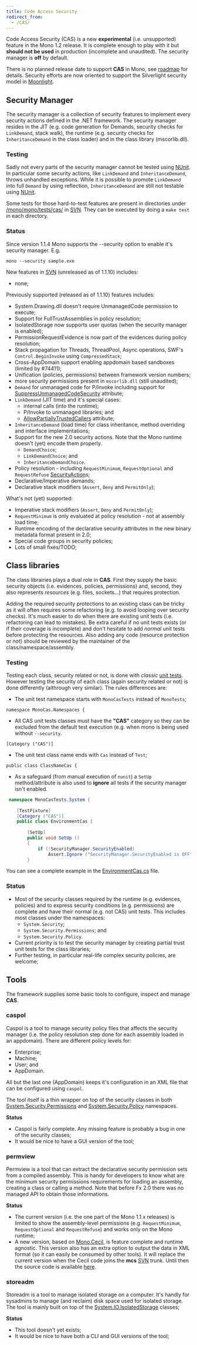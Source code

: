 ```yaml
---
title: Code Access Security
redirect_from:
  - /CAS/
---
```


Code Access Security (CAS) is a new **experimental** (i.e. unsupported) feature in the Mono 1.2 release. It is complete enough to play with it but **should not be used** in production (incomplete and unaudited). The security manager is **off** by default.

There is no planned release date to support **CAS** in Mono, see [roadmap](/docs/about-mono/roadmap/) for details. Security efforts are now oriented to support the Silverlight security model in [Moonlight](/docs/web/moonlight/).

Security Manager
----------------

The security manager is a collection of security features to implement every security actions defined in the .NET framework. The security manager resides in the JIT (e.g. code generation for Demands, security checks for `LinkDemand`, stack walk), the runtime (e.g. security checks for `InheritanceDemand` in the class loader) and in the class library (mscorlib.dll).

### Testing

Sadly not every parts of the security manager cannot be tested using [NUnit](/community/contributing/test-suite/). In particular some security actions, like `LinkDemand` and `InheritanceDemand`, throws unhandled exceptions. While it is possible to promote `LinkDemand` into full `Demand` by using reflection, `InheritanceDemand` are still not testable using [NUnit](/community/contributing/test-suite/).

Some tests for those hard-to-test features are present in directories under [/mono/mono/tests/cas/](http://anonsvn.mono-project.com/viewvc/trunk/mono/mono/tests/cas/) in [SVN](/community/contributing/source-code-repository/). They can be executed by doing a `make test` in each directory.

### Status

Since version 1.1.4 Mono supports the --security option to enable it's security manager. E.g.

    mono --security sample.exe

New features in [SVN](/community/contributing/source-code-repository/) (unreleased as of 1.1.10) includes:

-   none;

Previously supported (released as of 1.1.10) features includes:

-   System.Drawing.dll doesn't require UnmanagedCode permission to execute;
-   Support for FullTrustAssemblies in policy resolution;
-   IsolatedStorage now supports user quotas (when the security manager is enabled);
-   PermissionRequestEvidence is now part of the evidences during policy resolution;
-   Stack propagation for Threads, ThreadPool, Async operations, SWF's `Control.BeginInvoke` using `CompressedStack`;
-   Cross-AppDomain support enabling appdomain based sandboxes (limited by \#74411);
-   Unification (policies, permissions) between framework version numbers;
-   more security permissions present in `mscorlib.dll` (still unaudited);
-   `Demand` for unmanaged code for P/Invoke including support for [SuppressUnmanagedCodeSecurity](http://www.go-mono.com/docs/monodoc.ashx?link=T%3aSystem.Security.SuppressUnmanagedCodeSecurityAttribute) attribute;
-   `LinkDemand` (JIT time) and it's special cases:
    -   internal calls (into the runtime);
    -   P/Invoke to unmanaged libraries; and
    -   [AllowPartiallyTrustedCallers](http://www.go-mono.com/docs/monodoc.ashx?link=T%3aSystem.Security.AllowPartiallyTrustedCallersAttribute) attribute;
-   `InheritanceDemand` (load time) for class inheritance, method overriding and interface implementations;
-   Support for the new 2.0 security actions. Note that the Mono runtime doesn't (yet) encode them properly.
    -   `DemandChoice`;
    -   `LinkDemandChoice`; and
    -   `InheritanceDemandChoice`.
-   Policy resolution - including `RequestMinimum`, `RequestOptional` and `RequestRefuse` [SecurityAction](http://www.go-mono.com/docs/monodoc.ashx?link=T%3aSystem.Security.Permissions.SecurityAction)s;
-   Declarative/Imperative demands;
-   Declarative stack modifiers (`Assert`, `Deny` and `PermitOnly`);

 What's not (yet) supported:

-   Imperative stack modifiers (`Assert`, `Deny` and `PermitOnly`);
-   `RequestMinimum` is only evaluated at policy resolution - not at assembly load time;
-   Runtime encoding of the declarative security attributes in the new binary metadata format present in 2.0;
-   Special code groups in security policies;
-   Lots of small fixes/TODO;

Class libraries
---------------

The class librairies plays a dual role in **CAS**. First they supply the basic security objects (i.e. evidences, policies, permissions) and, second, they also represents *resources* (e.g. files, sockets...) that requires protection.

Adding the required security protections to an existing class can be tricky as it will often requires some refactoring (e.g. to avoid looping over security checks). It's much easier to do when there are existing unit tests (i.e. refactoring can lead to mistakes). Be extra careful if no unit tests exists (or if their coverage is incomplete) and don't hesitate to add *normal* unit tests before protecting the resources. Also adding any code (resource protection or not) should be reviewed by the maintainer of the class/namespace/assembly.

### Testing

Testing each class, security related or not, is done with *classic* [unit tests](/community/contributing/test-suite/). However testing the security of each class (again security related or not) is done differently (althrough very similar). The rules differences are:

-   The unit test namespace starts with `MonoCasTests` instead of `MonoTests`;

<!-- -->

    namespace MonoCas.Namespaces {

-   All CAS unit tests classes must have the **"CAS"** category so they can be excluded from the default test execution (e.g. when mono is being used without `--security`.

<!-- -->

    [Category ("CAS")]

-   The unit test class name ends with `Cas` instead of `Test`;

<!-- -->

    public class ClassNameCas {

-   As a safeguard (from manual execution of `nunit`) a `SetUp` method/attribute is also used to **ignore** all tests if the security manager isn't enabled.

<!-- -->

``` csharp
 namespace MonoCasTests.System {
 
    [TestFixture]
    [Category ("CAS")]
    public class EnvironmentCas {
 
        [SetUp]
        public void SetUp ()
        {
            if (!SecurityManager.SecurityEnabled)
                Assert.Ignore ("SecurityManager.SecurityEnabled is OFF");
        }
```

You can see a complete example in the [EnvironmentCas.cs](http://anonsvn.mono-project.com/viewvc/trunk/mcs/class/corlib/Test/System/EnvironmentCas.cs?view=markup) file.

### Status

-   Most of the security classes required by the runtime (e.g. evidences, policies) and to express security conditions (e.g. permissions) are complete and have their normal (e.g. not CAS) unit tests. This includes most classes under the namespaces:
    -   `System.Security`;
    -   `System.Security.Permissions`; and
    -   `System.Security.Policy`.
-   Current priority is to test the security manager by creating partial trust unit tests for the class libraries;
-   Further testing, in particular real-life complex security policies, are welcome;

Tools
-----

The framework supplies some basic tools to configure, inspect and manage **CAS**.

### caspol

Caspol is a tool to manage security policy files that affects the security manager (i.e. the policy resolution step done for each assembly loaded in an appdomain). There are different policy levels for:

-   Enterprise;
-   Machine;
-   User; and
-   AppDomain.

All but the last one (AppDomain) keeps it's configuration in an XML file that can be configured using `caspol`.

The tool itself is a thin wrapper on top of the security classes in both [System.Security.Permissions](http://www.go-mono.com/docs/monodoc.ashx?link=N%3aSystem.Security.Permissions) and [System.Security.Policy](http://www.go-mono.com/docs/monodoc.ashx?link=N%3aSystem.Security.Policy) namespaces.

**Status**

-   Caspol is fairly complete. Any missing feature is probably a bug in one of the security classes;
-   It would be nice to have a GUI version of the tool;

### permview

Permview is a tool that can extract the declarative security permission sets from a compiled assembly. This is handy for developers to know what are the minimum security permissions requirements for loading an assembly, creating a class or calling a method. Note that before Fx 2.0 there was no managed API to obtain those informations.

**Status**

-   The current version (i.e. the one part of the Mono 1.1.x releases) is limited to show the assembly-level permissions (e.g. `RequestMinimum`, `RequestOptional` and `RequestRefuse`) and works only on the Mono runtime;
-   A new version, based on [Mono.Cecil](/docs/tools+libraries/libraries/Mono.Cecil/), is feature complete and runtime agnostic. This version also has an extra option to output the data in XML format (so it can easily be consumed by other tools). It will replace the current version when the Cecil code joins the **mcs** [SVN](/community/contributing/source-code-repository/) trunk. Until then the source code is available [here](http://anonsvn.mono-project.com/viewvc/trunk/cecil/permview/permview.cs?view=markup).

### storeadm

Storeadm is a tool to manage isolated storage on a computer. It's handly for sysadmins to manage (and reclaim) disk space used for isolated storage. The tool is mainly built on top of the [System.IO.IsolatedStorage](http://www.go-mono.com/docs/monodoc.ashx?link=N%3aSystem.IO.IsolatedStorage) classes;

**Status**

-   This tool doesn't yet exists;
-   It would be nice to have both a CLI and GUI versions of the tool;


